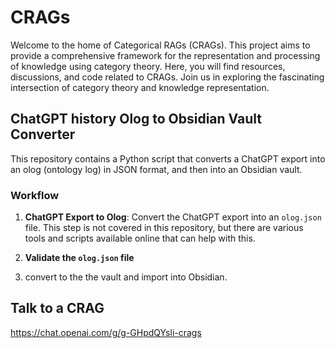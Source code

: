 # CRAGs
Welcome to the home of Categorical RAGs (CRAGs). This project aims to provide a comprehensive framework for the representation and processing of knowledge using category theory. Here, you will find resources, discussions, and code related to CRAGs. Join us in exploring the fascinating intersection of category theory and knowledge representation.

## ChatGPT history Olog to Obsidian Vault Converter

This repository contains a Python script that converts a ChatGPT export into an olog (ontology log) in JSON format, and then into an Obsidian vault.

### Workflow

1. **ChatGPT Export to Olog**: Convert the ChatGPT export into an `olog.json` file. This step is not covered in this repository, but there are various tools and scripts available online that can help with this.

2. **Validate the `olog.json` file**

3. convert to the the vault and import into Obsidian.


## Talk to a CRAG
https://chat.openai.com/g/g-GHpdQYsli-crags
